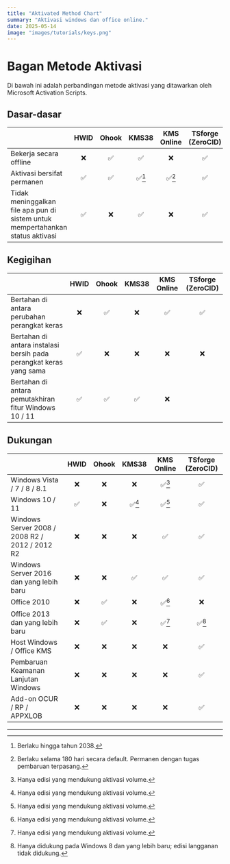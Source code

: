 ```yaml
---
title: "Aktivated Method Chart"
summary: "Aktivasi windows dan office online."
date: 2025-05-14
image: "images/tutorials/keys.png"
---
```


# Bagan Metode Aktivasi

Di bawah ini adalah perbandingan metode aktivasi yang ditawarkan oleh Microsoft Activation Scripts.

Dasar-dasar
------
| | HWID | Ohook | KMS38 | KMS Online | TSforge (ZeroCID) |
| --- | :---: | :---: | :---: | :---: | :---: |
| Bekerja secara offline | ❌ | ✅ | ✅ | ❌ | ✅ |
| Aktivasi bersifat permanen | ✅ | ✅ | ✅[^1] | ✅[^2] | ✅ |
| Tidak meninggalkan file apa pun di sistem untuk mempertahankan status aktivasi | ✅ | ❌ | ✅ | ❌ | ✅ |

Kegigihan
-----------
| | HWID | Ohook | KMS38 | KMS Online | TSforge (ZeroCID) |
| --- | :---: | :---: | :---: | :---: | :---: |
| Bertahan di antara perubahan perangkat keras | ❌ | ✅ | ❌ | ✅ | ✅ |
| Bertahan di antara instalasi bersih pada perangkat keras yang sama | ✅ | ❌ | ❌ | ❌ | ❌ |
| Bertahan di antara pemutakhiran fitur Windows 10 / 11 | ✅ | ✅ | ✅ | ❌ |

Dukungan
-------
| | HWID | Ohook | KMS38 | KMS Online | TSforge (ZeroCID) |
| --- | :---: | :---: | :---: | :---: | :---: |
| Windows Vista / 7 / 8 / 8.1 | ❌ | ❌ | ❌ | ✅[^3] | ✅ |
| Windows 10 / 11 | ✅ | ❌ | ✅[^3] | ✅[^3] | ✅ |
| Windows Server 2008 / 2008 R2 / 2012 / 2012 R2 | ❌ | ❌ | ❌ | ✅ | ✅ |
| Windows Server 2016 dan yang lebih baru | ❌ | ❌ | ✅ | ✅ | ✅ |
| Office 2010 | ❌ | ✅ | ❌ | ✅[^3] | ❌ |
| Office 2013 dan yang lebih baru | ❌ | ✅ | ❌ | ✅[^3] | ✅[^4] |
| Host Windows / Office KMS | ❌ | ❌ | ❌ | ❌ | ✅ |
| Pembaruan Keamanan Lanjutan Windows | ❌ | ❌ | ❌ | ❌ | ✅ |
| Add-on OCUR / RP / APPXLOB | ❌ | ❌ | ❌ | ❌ | ✅ |

---

[^1]: Berlaku hingga tahun 2038.
[^2]: Berlaku selama 180 hari secara default. Permanen dengan tugas pembaruan terpasang.
[^3]: Hanya edisi yang mendukung aktivasi volume.
[^4]: Hanya didukung pada Windows 8 dan yang lebih baru; edisi langganan tidak didukung.